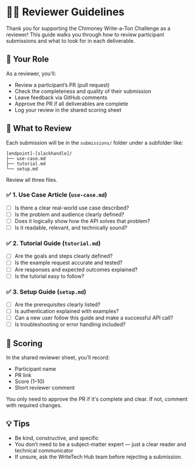 # 🧑‍⚖️ Reviewer Guidelines

Thank you for supporting the Chimoney Write-a-Ton Challenge as a reviewer! This guide walks you through how to review participant submissions and what to look for in each deliverable.

## 🎯 Your Role

As a reviewer, you’ll:

- Review a participant’s PR (pull request)
- Check the completeness and quality of their submission
- Leave feedback via GitHub comments
- Approve the PR if all deliverables are complete
- Log your review in the shared scoring sheet

## 🧾 What to Review

Each submission will be in the `submissions/` folder under a subfolder like:

```
[endpoint]-[slackhandle]/
├── use-case.md
├── tutorial.md
└── setup.md
```

Review all three files.

### ✅ 1. Use Case Article (`use-case.md`)

- [ ] Is there a clear real-world use case described?
- [ ] Is the problem and audience clearly defined?
- [ ] Does it logically show how the API solves that problem?
- [ ] Is it readable, relevant, and technically sound?

### ✅ 2. Tutorial Guide (`tutorial.md`)

- [ ] Are the goals and steps clearly defined?
- [ ] Is the example request accurate and tested?
- [ ] Are responses and expected outcomes explained?
- [ ] Is the tutorial easy to follow?

### ✅ 3. Setup Guide (`setup.md`)

- [ ] Are the prerequisites clearly listed?
- [ ] Is authentication explained with examples?
- [ ] Can a new user follow this guide and make a successful API call?
- [ ] Is troubleshooting or error handling included?

## 🧮  Scoring

In the shared reviewer sheet, you’ll record:

- Participant name
- PR link
- Score (1–10)
- Short reviewer comment

You only need to approve the PR if it's complete and clear. If not, comment with required changes.

## 💡 Tips

- Be kind, constructive, and specific
- You don’t need to be a subject-matter expert — just a clear reader and technical communicator
- If unsure, ask the WriteTech Hub team before rejecting a submission.